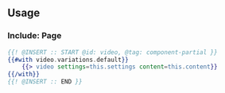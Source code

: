 ## Usage

### Include: Page

``` hbs
{{! @INSERT :: START @id: video, @tag: component-partial }}
{{#with video.variations.default}}
    {{> video settings=this.settings content=this.content}}
{{/with}}
{{! @INSERT :: END }}
```